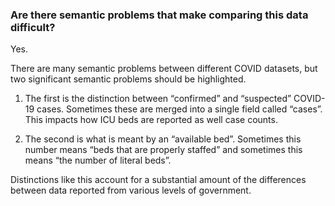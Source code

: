 ### Are there semantic problems that make comparing this data difficult? 

Yes.

There are many semantic problems between different COVID datasets, but two significant semantic problems should be highlighted. 



1. The first is the distinction between “confirmed” and “suspected” COVID-19 cases. Sometimes these are merged into a single field called “cases”. This impacts how ICU beds are reported as well case counts. 



2. The second is what is meant by an “available bed”. Sometimes this number means “beds that are properly staffed” and sometimes this means “the number of literal beds”. 



Distinctions like this account for a substantial amount of the differences between data reported from various levels of government. 


